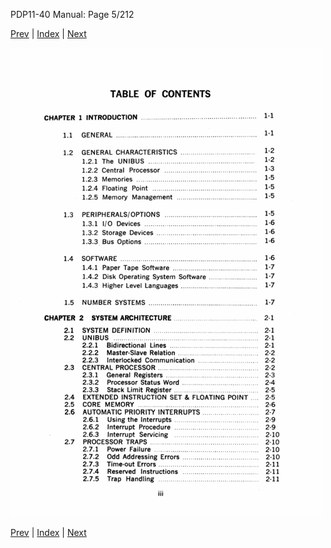 PDP11-40 Manual: Page 5/212

[Prev](pdp11-40-000004.html) | [Index](index.html) | [Next](pdp11-40-000006.html)

![](pdp11-40-000005.gif)

[Prev](pdp11-40-000004.html) | [Index](index.html) | [Next](pdp11-40-000006.html)

